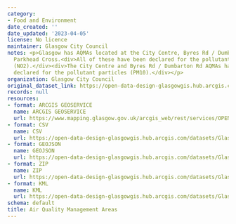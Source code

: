 ```yaml
---
category:
- Food and Environment
date_created: ''
date_updated: '2023-04-05'
license: No licence
maintainer: Glasgow City Council
notes: <p>Glasgow has AQMAs located at the City Centre, Byres Rd / Dumbarton Rd and
  Parkhead Cross.<div>All of these have been declared for the pollutant nitrogen dioxide
  (NO2).</div><div>The City Centre and Byres Rd / Dumbarton Rd AQMAs have also been
  declared for the pollutant particles (PM10).</div></p>
organization: Glasgow City Council
original_dataset_link: https://open-data-design-glasgowgis.hub.arcgis.com/maps/GlasgowGIS::air-quality-management-areas
records: null
resources:
- format: ARCGIS GEOSERVICE
  name: ARCGIS GEOSERVICE
  url: https://www.mapping.glasgow.gov.uk/arcgis_web/rest/services/OPEN_DATA/Air_Quality_Management_Areas/MapServer/0
- format: CSV
  name: CSV
  url: https://open-data-design-glasgowgis.hub.arcgis.com/datasets/GlasgowGIS::air-quality-management-areas.csv?outSR=%7B%22latestWkid%22%3A27700%2C%22wkid%22%3A27700%7D
- format: GEOJSON
  name: GEOJSON
  url: https://open-data-design-glasgowgis.hub.arcgis.com/datasets/GlasgowGIS::air-quality-management-areas.geojson?outSR=%7B%22latestWkid%22%3A27700%2C%22wkid%22%3A27700%7D
- format: ZIP
  name: ZIP
  url: https://open-data-design-glasgowgis.hub.arcgis.com/datasets/GlasgowGIS::air-quality-management-areas.zip?outSR=%7B%22latestWkid%22%3A27700%2C%22wkid%22%3A27700%7D
- format: KML
  name: KML
  url: https://open-data-design-glasgowgis.hub.arcgis.com/datasets/GlasgowGIS::air-quality-management-areas.kml?outSR=%7B%22latestWkid%22%3A27700%2C%22wkid%22%3A27700%7D
schema: default
title: Air Quality Management Areas
---
```

